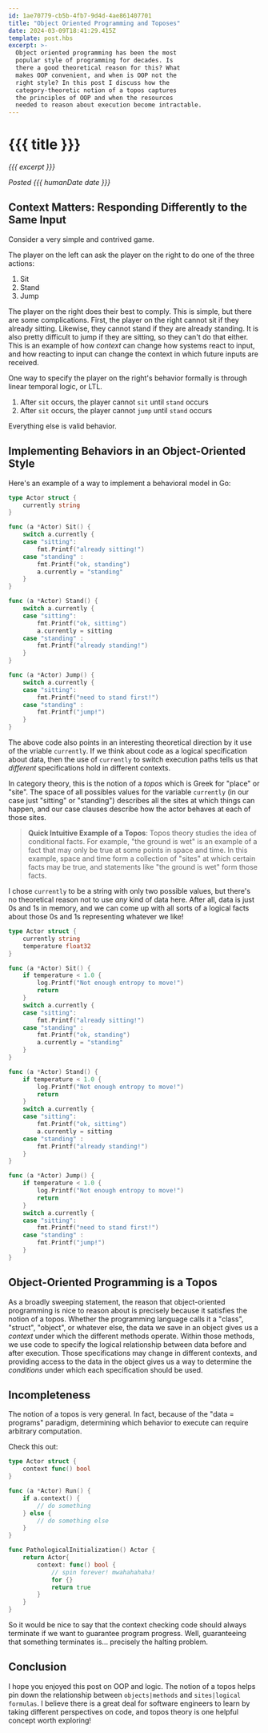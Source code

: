```yaml
---
id: 1ae70779-cb5b-4fb7-9d4d-4ae861407701
title: "Object Oriented Programming and Toposes"
date: 2024-03-09T18:41:29.415Z
template: post.hbs
excerpt: >-
  Object oriented programming has been the most
  popular style of programming for decades. Is
  there a good theoretical reason for this? What
  makes OOP convenient, and when is OOP not the
  right style? In this post I discuss how the
  category-theoretic notion of a topos captures
  the principles of OOP and when the resources
  needed to reason about execution become intractable.
---
```


# {{{ title }}}

_{{{ excerpt }}}_

_Posted {{{ humanDate date }}}_

## Context Matters: Responding Differently to the Same Input

Consider a very simple and contrived game.

The player on the left can ask the player on the right to do one
of the three actions:

1. Sit
2. Stand
3. Jump

The player on the right does their best to comply. This is simple,
but there are some complications. First, the player on the right cannot
sit if they already sitting. Likewise, they cannot stand if they
are already standing. It is also pretty difficult to jump if they
are sitting, so they can't do that either. This is an example of
how _context_ can change how systems react to input, and how
reacting to input can change the context in which future inputs
are received.

One way to specify the player on the right's behavior formally is
through linear temporal logic, or LTL.

1. After `sit` occurs, the player cannot `sit` until `stand` occurs
2. After `sit` occurs, the player cannot `jump` until `stand` occurs

Everything else is valid behavior.

## Implementing Behaviors in an Object-Oriented Style

Here's an example of a way to implement a behavioral model in
Go:

```go
type Actor struct {
    currently string
}

func (a *Actor) Sit() {
    switch a.currently {
    case "sitting":
        fmt.Printf("already sitting!")
    case "standing" :  
        fmt.Printf("ok, standing")
        a.currently = "standing"
    }
}

func (a *Actor) Stand() {
    switch a.currently {
    case "sitting":
        fmt.Printf("ok, sitting")
        a.currently = sitting
    case "standing" :  
        fmt.Printf("already standing!")
    }
}

func (a *Actor) Jump() {
    switch a.currently {
    case "sitting":
        fmt.Printf("need to stand first!")
    case "standing" :  
        fmt.Printf("jump!")
    }
}
```

The above code also points in an interesting theoretical direction
by it use of the vriable `currently`. If we think about code as a
logical specification about data, then the use of `currently`
to switch execution paths tells us that _different_ specifications
hold in different contexts.

In category theory, this is the notion of a _topos_ which is Greek
for "place" or "site". The space of all possibles values for the 
variable `currently` (in our case just "sitting" or "standing") 
describes all the sites at which things can happen, and our case
clauses describe how the actor behaves at each of those sites.

> **Quick Intuitive Example of a Topos**: Topos theory studies the
  idea of conditional facts. For example, "the ground is wet" is
  an example of a fact that may only be true at some points in
  space and time. In this example, space and time form a collection
  of "sites" at which certain facts may be true, and statements
  like "the ground is wet" form those facts.

I chose `currently` to be a string with only two possible values,
but there's no theoretical reason not to use _any_ kind of data
here. After all, data is just 0s and 1s in memory, and we can come
up with all sorts of a logical facts about those 0s and 1s
representing whatever we like!

```go
type Actor struct {
    currently string
    temperature float32
}

func (a *Actor) Sit() {
    if temperature < 1.0 {
        log.Printf("Not enough entropy to move!")
        return
    }
    switch a.currently {
    case "sitting":
        fmt.Printf("already sitting!")
    case "standing" :  
        fmt.Printf("ok, standing")
        a.currently = "standing"
    }
}

func (a *Actor) Stand() {
    if temperature < 1.0 {
        log.Printf("Not enough entropy to move!")
        return
    }
    switch a.currently {
    case "sitting":
        fmt.Printf("ok, sitting")
        a.currently = sitting
    case "standing" :  
        fmt.Printf("already standing!")
    }
}

func (a *Actor) Jump() {
    if temperature < 1.0 {
        log.Printf("Not enough entropy to move!")
        return
    }
    switch a.currently {
    case "sitting":
        fmt.Printf("need to stand first!")
    case "standing" :  
        fmt.Printf("jump!")
    }
}
```

## Object-Oriented Programming is a Topos

As a broadly sweeping statement, the reason that object-oriented
programming is nice to reason about is precisely because it
satisfies the notion of a topos. Whether the programming language
calls it a "class", "struct", "object", or whatever else, the
data we save in an object gives us a _context_ under which the
different methods operate. Within those methods, we use code to 
specify the logical relationship between data before and after 
execution. Those specifications may change in different contexts,
and providing access to the data in the object gives us a way
to determine the _conditions_ under which each specification
should be used.

## Incompleteness

The notion of a topos is very general. In fact, because of the
"data = programs" paradigm, determining which behavior to
execute can require arbitrary computation.

Check this out:

```go
type Actor struct {
    context func() bool
}

func (a *Actor) Run() {
    if a.context() {
        // do something
    } else {
        // do something else
    }
}

func PathologicalInitialization() Actor {
    return Actor{
        context: func() bool {
            // spin forever! mwahahahaha!
            for {}
            return true
        }
    }
}
```

So it would be nice to say that the context checking code
should always terminate if we want to guarantee program
progress. Well, guaranteeing that something terminates is...
precisely the halting problem.

## Conclusion

I hope you enjoyed this post on OOP and logic. The notion of a
topos helps pin down the relationship between `objects|methods`
and `sites|logical formulas`. I believe there is a great deal for software
engineers to learn by taking different perspectives on code, and
topos theory is one helpful concept worth exploring!
